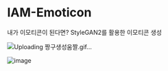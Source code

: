 # IAM-Emoticon
내가 이모티콘이 된다면? StyleGAN2를 활용한 이모티콘 생성

![Uploading 짱구생성움짤.gif…]()

![image](https://user-images.githubusercontent.com/103553532/209472015-b0b7c5a3-f436-4819-9479-fde0bcb28d7e.png)
